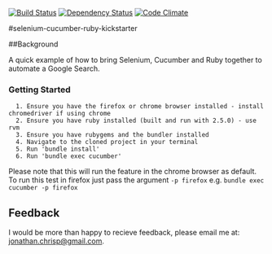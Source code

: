 [![Build Status](https://travis-ci.org/jonathanchrisp/Selenium-Cucumber-Ruby-Kickstarter.png?branch=master)](https://travis-ci.org/jonathanchrisp/Selenium-Cucumber-Ruby-Kickstarter)
[![Dependency Status](https://gemnasium.com/jonathanchrisp/selenium-cucumber-ruby-kickstarter.png)](https://gemnasium.com/jonathanchrisp/selenium-cucumber-ruby-kickstarter)
[![Code Climate](https://codeclimate.com/github/jonathanchrisp/Selenium-Cucumber-Ruby-Kickstarter.png)](https://codeclimate.com/github/jonathanchrisp/Selenium-Cucumber-Ruby-Kickstarter)

#selenium-cucumber-ruby-kickstarter

##Background

A quick example of how to bring Selenium, Cucumber and Ruby together to automate a Google Search.

### Getting Started
      1. Ensure you have the firefox or chrome browser installed - install chromedriver if using chrome
      2. Ensure you have ruby installed (built and run with 2.5.0) - use rvm
      3. Ensure you have rubygems and the bundler installed
      4. Navigate to the cloned project in your terminal
      5. Run 'bundle install'
      6. Run 'bundle exec cucumber'

Please note that this will run the feature in the chrome browser as default. To run this test in firefox just pass the argument
`-p firefox`  e.g. `bundle exec cucumber -p firefox`

## Feedback
I would be more than happy to recieve feedback, please email me at: jonathan.chrisp@gmail.com.
